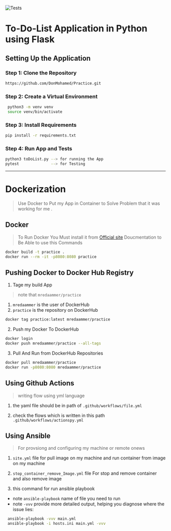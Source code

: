 ![Tests](https://github.com/DonMohamed/Practice/actions/workflows/actionspy.yml/badge.svg)

# To-Do-List Application in Python using Flask

## Setting Up the Application

### Step 1: Clone the Repository

```sh
https://github.com/DonMohamed/Practice.git

```

### Step 2: Create a Virtual Environment

```bash
 python3 -m venv venv
 source venv/bin/activate
 ```

### Step 3: Install Requirements

```bash
pip install -r requirements.txt
```

### Step 4: Run App and Tests

```bash
python3 toDoList.py --> for running the App
pytest              --> for Testing
```

----------------------------------------
# Dockerization 
> Use Docker to Put my App in Container to Solve Problem that it was working for me .

## Docker 
> To Run Docker You Must install it from [Official site](https://docs.docker.com/engine/install/ubuntu/) Doucmentation to Be Able to use this Commands 

```bash
docker build -t practice .
docker run --rm -it -p8080:8080 practice
``` 
## Pushing Docker to Docker Hub Registry
1. Tage my build App 
> note that `mredaammer/practice`
1.  `mredaammer` is the user of DockerHub
2.  `practice`   is the repository on DockerHub
```bash
docker tag practice:latest mredaammer/practice
```
2. Push my Docker To DockerHub
```bash
docker login
docker push mredaammer/practice --all-tags
``` 
3. Pull And Run from DockerHub Repositories 
```bash
docker pull mredaammer/practice
docker run -p8080:8080 mredaammer/practice
```
## Using Github Actions 
 > writing flow using yml language 
 1. the yaml file should be in path of `.github/workflows/file.yml`

 2. check the flows which is written in this path `.github/workflows/actionspy.yml`

 ## Using Ansible
 > For provsiong and configuring my machine or remote onews

 1. `site.yml` file for  pull image on my machine and run container from image on my machine 
 
 2. `stop_container_remove_Image.yml` file For stop and remove container and also remove image 

 3. this command for run ansible playbook
  - note `ansible-playbook` name of file you need to run
  - note `-vvv` provide more detailed output, helping you diagnose where the issue lies:
  
 ```bash
  ansible-playbook -vvv main.yml
  ansible-playbook -i hosts.ini main.yml -vvv

  ```


